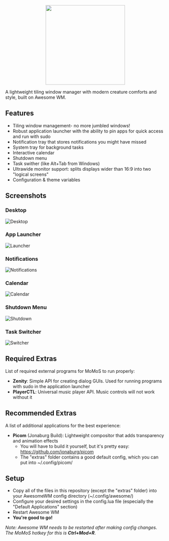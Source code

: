 <p align="center"><img src="https://imgur.com/qZz4J5l.png" width=250></p>

A lightweight tiling window manager with modern creature comforts and style, built on Awesome WM.

## Features
- Tiling window management- no more jumbled windows!
- Robust application launcher with the ability to pin apps for quick access and run with sudo
- Notification tray that stores notifications you might have missed
- System tray for background tasks
- Interactive calendar
- Shutdown menu
- Task swither (like Alt+Tab from Windows)
- Ultrawide monitor support: splits displays wider than 16:9 into two "logical screens"
- Configuration & theme variables

## Screenshots
### Desktop
![Desktop](https://github.com/user-attachments/assets/e7583e95-e148-472e-9376-1eebe46a9da1)
### App Launcher
![Launcher](https://github.com/user-attachments/assets/6a97d889-7892-400b-8093-d938f90f34f0)
### Notifications
![Notifications](https://github.com/user-attachments/assets/5cf9bb8b-343b-4001-abf1-c26c66e7586e)
### Calendar
![Calendar](https://github.com/user-attachments/assets/dd4eb5bf-74bd-4824-8add-583c5684ef98)
### Shutdown Menu
![Shutdown](https://github.com/user-attachments/assets/a55a1558-49a6-4b8a-a70b-23667b4c74fc)
### Task Switcher
![Switcher](https://github.com/user-attachments/assets/e61f5611-2d8f-4bf5-babe-7652bf8f30d5)

## Required Extras
List of required external programs for MoMoS to run properly:
- **Zenity**: Simple API for creating dialog GUIs. Used for running programs with sudo in the application launcher
- **PlayerCTL**: Universal music player API. Music controls will not work without it

## Recommended Extras
A list of additional applications for the best experience:
- **Picom** (Jonaburg Build): Lightweight compositor that adds transparency and animation effects
    - You will have to build it yourself, but it's pretty easy: https://github.com/jonaburg/picom
    - The "extras" folder contains a good default config, which you can put into ~/.config/picom/

## Setup
- Copy all of the files in this repository (except the "extras" folder) into your AwesomeWM config directory (~/.config/awesome/)
- Configure your desired settings in the config.lua file (especially the "Default Applications" section)
- Restart Awesome WM
- **You're good to go!**

*Note: Awesome WM needs to be restarted after making config changes. The MoMoS hotkey for this is **Ctrl+Mod+R***.
